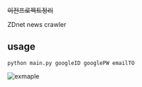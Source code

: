 ~~이전프로젝트정리~~

ZDnet news crawler

## usage
<pre><code>python main.py googleID googlePW emailTO</code></pre>

![exmaple](https://github.com/goofcode/pythonZDnetCrawler/blob/master/img/example.png)

